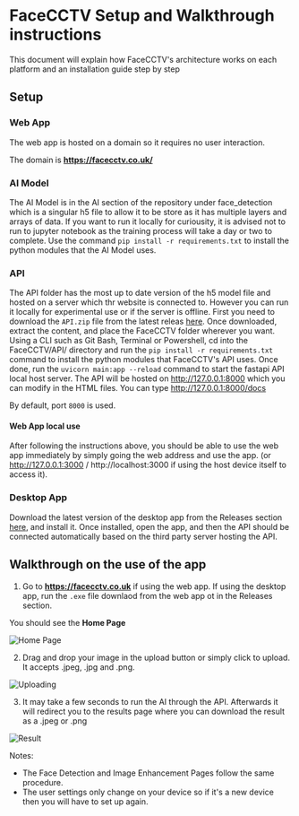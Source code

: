 # FaceCCTV Setup and Walkthrough instructions

This document will explain how FaceCCTV's architecture works on each platform and an installation guide step by step

## Setup

### Web App

The web app is hosted on a domain so it requires no user interaction.

The domain is <b>https://facecctv.co.uk/</b>

### AI Model

The AI Model is in the AI section of the repository under face_detection which is a singular h5 file to allow it to be store as it has multiple layers and arrays of data. If you want to run it locally for curiousity, it is advised not to run to jupyter notebook as the training process will take a day or two to complete. Use the command `pip install -r requirements.txt` to install the python modules that the AI Model uses.

### API 

The API folder has the most up to date version of the h5 model file and hosted on a server which thr website is connected to. However you can run it locally for experimental use or if the server is offline.  First you need to download the `API.zip` file from the latest releas [here](https://github.com/Parker06/FaceCCTV/releases/tag/V.1.0.0). Once downloaded, extract the content, and place the FaceCCTV folder wherever you want. Using a CLI such as Git Bash, Terminal or Powershell, cd into the FaceCCTV/API/ directory and run the `pip install -r requirements.txt` command to install the python modules that FaceCCTV's API uses. Once done, run the `uvicorn main:app --reload` command to start the fastapi API local host server. The API will be hosted on http://127.0.0.1:8000 which you can modify in the HTML files. You can type http://127.0.0.1:8000/docs

By default, port `8000` is used.

#### Web App local use

After following the instructions above, you should be able to use the web app immediately by simply going the web address and use the app. (or http://127.0.0.1:3000 / http://localhost:3000 if using the host device itself to access it).

### Desktop App

Download the latest version of the desktop app from the Releases section  [here](https://github.com/Parker06/FaceCCTV/releases/tag/V.1.0.0), and install it. Once installed, open the app, and then the API should be connected automatically based on the third party server hosting the API.

## Walkthrough on the use of the app

1. Go to <b>https://facecctv.co.uk</b> if using the web app. If using the desktop app, run the `.exe` file downlaod from the web app ot in the Releases section.

You should see the <b>Home Page</b>

![Home Page](https://github.com/Parker06/FaceCCTV/blob/main/Screenshots/Main.png)

2. Drag and drop your image in the upload button or simply click to upload. It accepts .jpeg, .jpg and .png.

![Uploading](https://imgur.com/L9ZJSjZ.jpeg)

3. It may take a few seconds to run the AI through the API. Afterwards it will redirect you to the results page where you can download the result as a .jpeg or .png

![Result](https://github.com/Parker06/FaceCCTV/blob/main/Screenshots/Result.jpg)

Notes:

* The Face Detection and Image Enhancement Pages follow the same procedure.
* The user settings only change on your device so if it's a new device then you will have to set up again.
